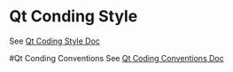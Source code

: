 # Qt Conding Style
See [Qt Coding Style Doc](http://wiki.qt.io/Qt_Coding_Style)

#Qt Conding Conventions
See [Qt Coding Conventions Doc](http://wiki.qt.io/Coding_Conventions)
